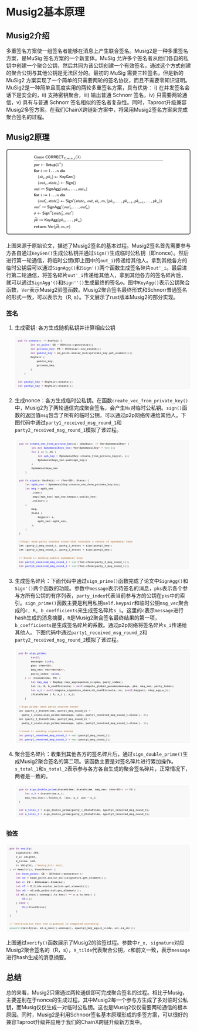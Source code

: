 # Musig2基本原理

## Musig2介绍

​	多重签名方案使一组签名者能够在消息上产生联合签名。Musig2是一种多重签名方案，是MuSig 签名方案的一个新变体。MuSig 允许多个签名者从他们各自的私钥中创建一个聚合公钥，然后共同为该公钥创建一个有效签名，通过这个方式创建的聚合公钥与其他公钥是无法区分的。最初的 MuSig 需要三轮签名，但是新的 MuSig2 方案实现了一个简单的只需要两轮的签名协议，而且不需要零知识证明。MuSig2是一种简单且高度实用的两轮多重签名方案，具有优势： i) 在并发签名会话下是安全的，ii) 支持密钥聚合，iii) 输出普通 Schnorr 签名，iv) 只需要两轮通信，v) 具有与普通 Schnorr 签名相似的签名者复杂性。同时，Taproot升级兼容Musig2多签方案。在我们ChainX跨链新方案中，将采用Musig2签名方案来完成聚合签名的过程。

## Musig2原理

![Musig2_1](https://github.com/AAweidai/PictureBed/blob/master/taproot/Musig2_1.png?raw=1)

​	上图来源于原始论文，描述了Musig2签名的基本过程。Musig2签名首先需要参与方各自通过`KeyGen()`生成公私钥并通过`Sign()`生成临时公私钥（即nonce）。然后进行第一轮通信，将临时公钥(即上图中的`out_i`)传递给其他人。拿到其他各方的临时公钥后可以通过`SignAgg()`和`Sign'()`两个函数生成签名碎片`out'_i`。最后进行第二轮通信，将签名碎片`out'_i`传递给其他人，拿到其他各方的签名碎片后，就可以通过`SignAgg'()`和`Sign''()`生成最终的签名`σ`。图中`KeyAgg()`表示公钥聚合函数，`Ver`表示Musig2验签函数。Musig2聚合签名最终形式和Schnorr普通签名的形式一致，可以表示为（R, s）。下文展示了rust版本Musig2的部分实现。

### 签名

1. 生成密钥: 各方生成随机私钥并计算相应公钥

   ![Musig2_2](https://github.com/AAweidai/PictureBed/blob/master/taproot/Musig2_2.png?raw=1)

2. 生成nonce：各方生成临时公私钥。在函数`create_vec_from_private_key()`中，Musig2为了两轮通信完成聚合签名，会产生`Nv`对临时公私钥。`sign()`函数的返回值`msg`包含了所有的临时公钥，可以通过p2p网络传递给其他人。下图代码中通过`party1_received_msg_round_1`和`party2_received_msg_round_1`模拟了该过程。

   ![Musig2_3](https://github.com/AAweidai/PictureBed/blob/master/taproot/Musig2_3.png?raw=1)

3. 生成签名碎片：下面代码中通过`sign_prime()`函数完成了论文中`SignAgg()`和`Sign'()`两个函数的功能。参数中`message`表示待签名的消息，`pks`表示各个参与方所有公钥的有序列表，`party_index`代表当前参与方的公钥在`pks`中的索引。`sign_prime()`函数主要是利用私钥`self.keypair`和临时公钥`msg_vec`聚合成的`c, R, b_coefficients`来生成签名碎片`s_i`。这里的`c`表示`message`进行hash生成的消息摘要，`R`是Musig2聚合签名最终结果的第一项，`b_coefficients`是生成签名碎片的系数。通过p2p网络将签名碎片`s_i`传递给其他人。下图代码中通过`party1_received_msg_round_2`和`party2_received_msg_round_2`模拟了该过程。

   ![Musig2_4](https://github.com/AAweidai/PictureBed/blob/master/taproot/Musig2_4.png?raw=1)

4. 聚合签名碎片：收集到其他各方的签名碎片后，通过`sign_double_prime()`生成Musig2聚合签名的第二项。该函数主要是对签名碎片进行累加操作。`s_total_1`和`s_total_2`表示参与各方各自生成的聚合签名碎片，正常情况下，两者是一致的。

   ![Musig2_5](https://github.com/AAweidai/PictureBed/blob/master/taproot/Musig2_5.png?raw=1)

### 验签

![Musig2_6](https://github.com/AAweidai/PictureBed/blob/master/taproot/Musig2_6.png?raw=1)

​	上图通过`verify()`函数展示了Musig2的验签过程。参数中`r_x, signature`对应Musig2聚合签名的（R，s），`X_tilde`代表聚合公钥，`c`和前文一致，表示`message`进行hash生成的消息摘要。

## 总结

​	总的来看，Musig2只需通过两轮通信即可完成聚合签名的过程。相比于Musig，主要差别在于nonce的生成过程。其中Musig2每一个参与方生成了多对临时公私钥，而Musig仅仅生成一对临时公私钥。这也是Musig2仅仅需要两轮通信的根本原因。同时，Musig2是利用Schnoor签名基本原理形成的多签方案，可以很好的兼容Taproot升级并应用于我们的ChainX跨链升级新方案中。